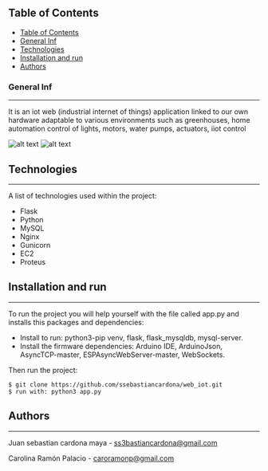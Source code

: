## Table of Contents
- [Table of Contents](#table-of-contents)
 - [General Inf](#general-inf)
- [Technologies](#technologies)
- [Installation and run](#installation-and-run)
- [Authors](#authors)

### General Inf
***
It is an iot web (industrial internet of things) application linked to our own hardware adaptable to various environments such as greenhouses, home automation control of lights, motors, water pumps, actuators, iiot control 

![alt text](https://i.ibb.co/d5y4CTr/Foto-tarjeta.jpg)
![alt text](https://i.ibb.co/FKBgzFb/Foto-tarjeta-2.jpg)
## Technologies
***
A list of technologies used within the project:
* Flask
* Python
* MySQL
* Nginx
* Gunicorn
* EC2
* Proteus
## Installation and run
***
To run the project you will help yourself with the file called app.py and installs this packages and dependencies:
* Install to run: python3-pip venv, flask, flask_mysqldb, mysql-server.
* Install the firmware dependencies: Arduino IDE, ArduinoJson, AsyncTCP-master, ESPAsyncWebServer-master, WebSockets.
  
Then run the project:
```
$ git clone https://github.com/ssebastiancardona/web_iot.git
$ run with: python3 app.py
```

## Authors
***
Juan sebastian cardona maya - ss3bastiancardona@gmail.com

Carolina Ramón Palacio - caroramonp@gmail.com
